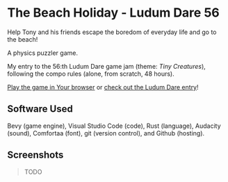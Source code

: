 # The Beach Holiday - Ludum Dare 56

Help Tony and his friends escape the boredom of everyday life and go to the beach!

A physics puzzler game.

My entry to the 56:th Ludum Dare game jam (theme: *Tiny Creatures*), following the compo rules (alone, from scratch, 48 hours).

[Play the game in Your browser](https://aggrathon.github.io/LudumDare56/) or [check out the Ludum Dare entry](https://ldjam.com/events/ludum-dare/56/the-beach-holiday)!

## Software Used

Bevy (game engine), Visual Studio Code (code), Rust (language), Audacity (sound), Comfortaa (font), git (version control), and Github (hosting).

## Screenshots

> TODO
